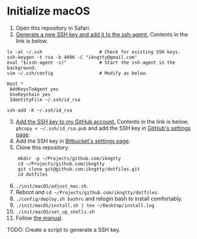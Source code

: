 # Initialize macOS
1.  Open this repository in Safari.
2.  [Generate a new SSH key and add it to the ssh-agent.](https://help.github.com/articles/generating-a-new-ssh-key-and-adding-it-to-the-ssh-agent/)
    Contents in the link is below.
```
ls -al ~/.ssh                     # Check for existing SSH keys.
ssh-keygen -t rsa -b 4096 -C "ikngtty@gmail.com"
eval "$(ssh-agent -s)"            # Start the ssh-agent in the background.
vim ~/.ssh/config                 # Modify as below.
```
```
Host *
 AddKeysToAgent yes
 UseKeychain yes
 IdentityFile ~/.ssh/id_rsa
```
```
ssh-add -K ~/.ssh/id_rsa
```
3.  [Add the SSH key to my GitHub account.](https://help.github.com/articles/adding-a-new-ssh-key-to-your-github-account/)
    Contents in the link is below;
    `pbcopy < ~/.ssh/id_rsa.pub` and add the SSH key in [GitHub's settings page](https://github.com/settings/keys).
4.  Add the SSH key in [Bitbucket's settings page](https://bitbucket.org/account/user/ikngtty/ssh-keys/).
5.  Clone this repository.
```
    mkdir -p ~/Projects/github.com/ikngtty
    cd ~/Projects/github.com/ikngtty
    git clone git@github.com:ikngtty/dotfiles.git
    cd dotfiles
```
6.  `./init/macOS/adjust_mac.sh`.
7.  Reboot and `cd ~/Projects/github.com/ikngtty/dotfiles`.
8.  `./config/deploy.sh bashrc` and relogin bash to install comfortably.
9.  `./init/macOS/install.sh | tee ~/Desktop/install.log`
10. `./init/macOS/set_up_shells.sh`
11. Follow [the manual](./manual.md).

TODO: Create a script to generate a SSH key.
